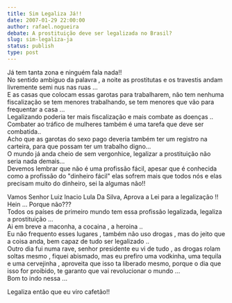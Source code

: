 ```yaml
---
title: Sim Legaliza Já!!
date: 2007-01-29 22:00:00
author: rafael.nogueira
debate: A prostituição deve ser legalizada no Brasil?
slug: sim-legaliza-ja
status: publish 
type: post
---
```


Já tem tanta zona e ninguém fala nada!!  
No sentido ambíguo da palavra , a noite as prostitutas e os travestis andam livremente semi nus nas ruas ...  
E as casas que colocam essas garotas para trabalharem, não tem nenhuma fiscalização se tem menores trabalhando, se tem menores que vão para frequentar a casa ...  
Legalizando poderia ter mais fiscalização e mais combate as doenças ..  
Combater ao tráfico de mulheres também é uma tarefa que deve ser combatida..  
Acho que as garotas do sexo pago deveria também ter um registro na carteira, para que possam ter um trabalho digno...  
O mundo já anda cheio de sem vergonhice, legalizar a prostituição não seria nada demais...  
Devemos lembrar que não é uma profissão fácil, apesar que é conhecida como a profissão do "dinheiro fácil" elas sofrem mais que todos nós e elas precisam muito do dinheiro, sei la algumas não!!  
  
Vamos Senhor Luiz Inacio Lula Da Silva, Aprova a Lei para a legalização !! Hein ... Porque não???  
Todos os países de primeiro mundo tem essa profissão legalizada, legaliza a prostituição ...  
Ai em breve a maconha, a cocaina , a heroina ..  
Eu não frequento esses lugares , também não uso drogas , mas do jeito que a coisa anda, bem capaz de tudo ser legalizado ..  
Outro dia fui numa rave, senhor presidente eu vi de tudo , as drogas rolam soltas mesmo , fiquei abismado, mas eu prefiro uma vodkinha, uma tequila e uma cervejinha , aproveita que isso ta liberado mesmo, porque o dia que isso for proibido, te garanto que vai revolucionar o mundo ...  
Bom to indo nessa ...  
  
Legaliza então que eu viro cafetão!!
